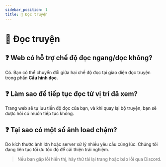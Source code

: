 ```yaml
---
sidebar_position: 1
title: 📖 Đọc truyện
---
```


# 📖 Đọc truyện

## ❓ Web có hỗ trợ chế độ đọc ngang/dọc không?
Có. Bạn có thể chuyển đổi giữa hai chế độ đọc tại giao diện đọc truyện trong phần **Cấu hình đọc**.

## ❓ Làm sao để tiếp tục đọc từ vị trí đã xem?
Trang web sẽ tự lưu tiến độ đọc của bạn, và khi quay lại bộ truyện, bạn sẽ được hỏi có muốn tiếp tục không.

## ❓ Tại sao có một số ảnh load chậm?
Do kích thước ảnh lớn hoặc server xử lý nhiều yêu cầu cùng lúc. Chúng tôi đang liên tục tối ưu tốc độ để cải thiện trải nghiệm.

> Nếu bạn gặp lỗi hiển thị, hãy thử tải lại trang hoặc báo lỗi qua Discord.
